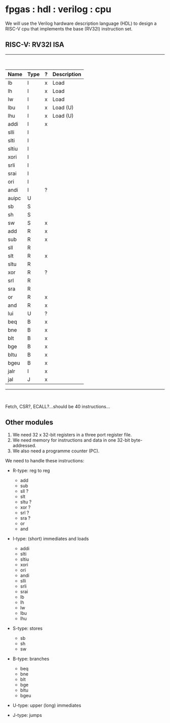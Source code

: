 # fpgas : hdl : verilog : cpu

We will use the Verilog hardware description language (HDL) to design a RISC-V cpu that implements the base (RV32I) instruction set.

## RISC-V: RV32I ISA
<hr>
<br>

Name |Type| ?|Description|
:----|:---|:-|:----------|
lb   |   I| x|Load       |
lh   |   I| x|Load       |
lw   |   I| x|Load       |
lbu  |   I| x|Load (U)   |
lhu  |   I| x|Load (U)   |
addi |   I| x|           |
slli |   I|  |           |
slti |   I|  |           |
sltiu|   I|  |           |
xori |   I|  |           |
srli |   I|  |           |
srai |   I|  |           |
ori  |   I|  |           |
andi |   I| ?|           |
auipc|   U|  |           |
sb   |   S|  |           |
sh   |   S|  |           |
sw   |   S| x|           |
add  |   R| x|           |
sub  |   R| x|           |
sll  |   R|  |           |
slt  |   R| x|           |
sltu |   R|  |           |
xor  |   R| ?|           |
srl  |   R|  |           |
sra  |   R|  |           |
or   |   R| x|           |
and  |   R| x|           |
lui  |   U| ?|           |
beq  |   B| x|           |
bne  |   B| x|           |
blt  |   B| x|           |
bge  |   B| x|           |
bltu |   B| x|           |
bgeu |   B| x|           |
jalr |   I| x|           |
jal  |   J| x|           |

<hr>
<br>

Fetch, CSR?, ECALL?...should be 40 instructions...

## Other modules

1. We need 32 x 32-bit registers in a three port register file.
2. We need memory for instructions and data in one 32-bit byte-addressed.
3. We also need a programme counter (PC).

We need to handle these instructions:

- R-type: reg to reg

  - add
  - sub
  - sll ?
  - slt
  - sltu ?
  - xor ?
  - srl ?
  - sra ?
  - or
  - and

- I-type: (short) immediates and loads

  - addi
  - slti
  - sltiu
  - xori
  - ori
  - andi
  - slli
  - srli
  - srai
  - lb
  - lh
  - lw
  - lbu
  - lhu

- S-type: stores

  - sb
  - sh
  - sw

- B-type: branches

  - beq
  - bne
  - blt
  - bge
  - bltu
  - bgeu

- U-type: upper (long) immediates

- J-type: jumps